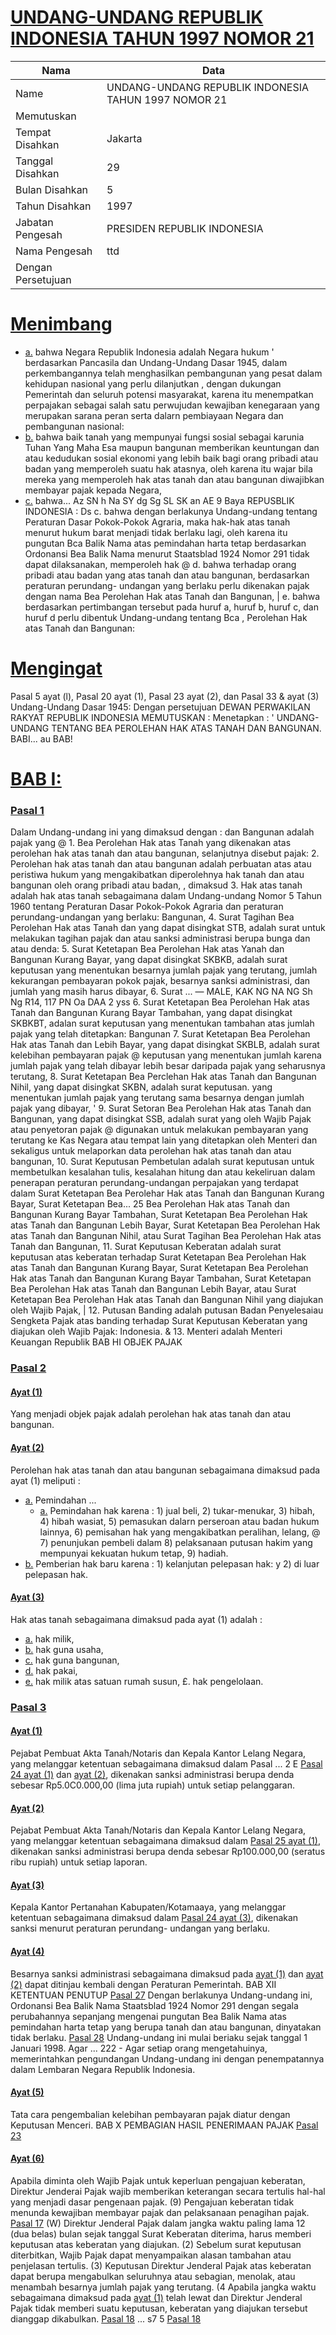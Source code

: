 # [UNDANG-UNDANG REPUBLIK INDONESIA TAHUN 1997 NOMOR 21](http://example.org/legal/document/uu/1997/21)

| Nama | Data |
| ------ | ----- |
|Name|UNDANG-UNDANG REPUBLIK INDONESIA TAHUN 1997 NOMOR 21|
|Memutuskan||
|Tempat Disahkan|Jakarta|
|Tanggal Disahkan|29|
|Bulan Disahkan|5|
|Tahun Disahkan|1997|
|Jabatan Pengesah|PRESIDEN REPUBLIK INDONESIA|
|Nama Pengesah|ttd|
|Dengan Persetujuan||
# [Menimbang](http://example.org/legal/document/uu/1997/21/menimbang)

* [a.](http://example.org/legal/document/uu/1997/21/menimbang/point/a) bahwa Negara Republik Indonesia adalah Negara hukum ' berdasarkan Pancasila dan Undang-Undang Dasar 1945, dalam perkembangannya telah menghasilkan pembangunan yang pesat dalam kehidupan nasional yang perlu dilanjutkan , dengan dukungan Pemerintah dan seluruh potensi masyarakat, karena itu menempatkan perpajakan sebagai salah satu perwujudan kewajiban kenegaraan yang merupakan sarana peran serta dalarn pembiayaan Negara dan pembangunan nasional:
* [b.](http://example.org/legal/document/uu/1997/21/menimbang/point/b) bahwa baik tanah yang mempunyai fungsi sosial sebagai karunia Tuhan Yang Maha Esa maupun bangunan memberikan keuntungan dan atau kedudukan sosial ekonomi yang lebih baik bagi orang pribadi atau badan yang memperoleh suatu hak atasnya, oleh karena itu wajar bila mereka yang memperoleh hak atas tanah dan atau bangunan diwajibkan membayar pajak kepada Negara,
* [c.](http://example.org/legal/document/uu/1997/21/menimbang/point/c) bahwa... Az SN h Na SY dg Sg SL SK an AE 9 Baya REPUSBLIK INDONESIA : Ds c. bahwa dengan berlakunya Undang-undang tentang Peraturan Dasar Pokok-Pokok Agraria, maka hak-hak atas tanah menurut hukum barat menjadi tidak berlaku lagi, oleh karena itu pungutan Bca Balik Nama atas pemindahan harta tetap berdasarkan Ordonansi Bea Balik Nama menurut Staatsblad 1924 Nomor 291 tidak dapat dilaksanakan, memperoleh hak @ d. bahwa terhadap orang pribadi atau badan yang atas tanah dan atau bangunan, berdasarkan peraturan perundang- undangan yang berlaku perlu dikenakan pajak dengan nama Bea Perolehan Hak atas Tanah dan Bangunan, | e. bahwa berdasarkan pertimbangan tersebut pada huruf a, huruf b, huruf c, dan huruf d perlu dibentuk Undang-undang tentang Bca , Perolehan Hak atas Tanah dan Bangunan:
# [Mengingat](http://example.org/legal/document/uu/1997/21/mengingat)
Pasal 5 ayat (l), Pasal 20 ayat (1), Pasal 23 ayat (2), dan Pasal 33 & ayat (3) Undang-Undang Dasar 1945: Dengan persetujuan DEWAN PERWAKILAN RAKYAT REPUBLIK INDONESIA MEMUTUSKAN : Menetapkan : ' UNDANG-UNDANG TENTANG BEA PEROLEHAN HAK ATAS TANAH DAN BANGUNAN. BABI... au BAB!

# [BAB I: ](http://example.org/legal/document/uu/1997/21/bab/0001)

### [Pasal 1](http://example.org/legal/document/uu/1997/21/pasal/0001)
Dalam Undang-undang ini yang dimaksud dengan : dan Bangunan adalah pajak yang @ 1. Bea Perolehan Hak atas Tanah yang dikenakan atas perolehan hak atas tanah dan atau bangunan, selanjutnya disebut pajak: 2. Perolehan hak atas tanah dan atau bangunan adalah perbuatan atas atau peristiwa hukum yang mengakibatkan diperolehnya hak tanah dan atau bangunan oleh orang pribadi atau badan, , dimaksud 3. Hak atas tanah adalah hak atas tanah sebagaimana dalam Undang-undang Nomor 5 Tahun 1960 tentang Peraturan Dasar Pokok-Pokok Agraria dan peraturan perundang-undangan yang berlaku: Bangunan, 4. Surat Tagihan Bea Perolehan Hak atas Tanah dan yang dapat disingkat STB, adalah surat untuk melakukan tagihan pajak dan atau sanksi administrasi berupa bunga dan atau denda: 5. Surat Ketetapan Bea Perolehan Hak atas Yanah dan Bangunan Kurang Bayar, yang dapat disingkat SKBKB, adalah surat keputusan yang menentukan besarnya jumlah pajak yang terutang, jumlah kekurangan pembayaran pokok pajak, besarnya sanksi administrasi, dan jumlah yang masih harus dibayar, 6. Surat ... — MALE, KAK NG NA NG Sh Ng R14, 117 PN Oa DAA 2 yss 6. Surat Ketetapan Bea Perolehan Hak atas Tanah dan Bangunan Kurang Bayar Tambahan, yang dapat disingkat SKBKBT, adalan surat keputusan yang menentukan tambahan atas jumlah pajak yang telah ditetapkan: Bangunan 7. Surat Ketetapan Bea Perolehan Hak atas Tanah dan Lebih Bayar, yang dapat disingkat SKBLB, adalah surat kelebihan pembayaran pajak @ keputusan yang menentukan jumlah karena jumlah pajak yang telah dibayar lebih besar daripada pajak yang seharusnya terutang, 8. Surat Ketetapan Bea Perclehan Hak atas Tanah dan Bangunan Nihil, yang dapat disingkat SKBN, adalah surat keputusan. yang menentukan jumlah pajak yang terutang sama besarnya dengan jumlah pajak yang dibayar, ' 9. Surat Setoran Bea Perolehan Hak atas Tanah dan Bangunan, yang dapat disingkat SSB, adalah surat yang oleh Wajib Pajak atau penyetoran pajak @ digunakan untuk melakukan pembayaran yang terutang ke Kas Negara atau tempat lain yang ditetapkan oleh Menteri dan sekaligus untuk melaporkan data perolehan hak atas tanah dan atau bangunan, 10. Surat Keputusan Pembetulan adalah surat keputusan untuk membetulkan kesalahan tulis, kesalahan hitung dan atau kekeliruan dalam penerapan peraturan perundang-undangan perpajakan yang terdapat dalam Surat Ketetapan Bea Perolehar Hak atas Tanah dan Bangunan Kurang Bayar, Surat Ketetapan Bea... 25 Bea Perolehan Hak atas Tanah dan Bangunan Kurang Bayar Tambahan, Surat Ketetapan Bea Perolehan Hak atas Tanah dan Bangunan Lebih Bayar, Surat Ketetapan Bea Perolehan Hak atas Tanah dan Bangunan Nihil, atau Surat Tagihan Bea Perolehan Hak atas Tanah dan Bangunan, 11. Surat Keputusan Keberatan adalah surat keputusan atas keberatan terhadap Surat Ketetapan Bea Perolehan Hak atas Tanah dan Bangunan Kurang Bayar, Surat Ketetapan Bea Perolehan Hak atas Tanah dan Bangunan Kurang Bayar Tambahan, Surat Ketetapan Bea Perolehan Hak atas Tanah dan Bangunan Lebih Bayar, atau Surat Ketetapan Bea Perolehan Hak atas Tanah dan Bangunan Nihil yang diajukan oleh Wajib Pajak, | 12. Putusan Banding adalah putusan Badan Penyelesaiau Sengketa Pajak atas banding terhadap Surat Keputusan Keberatan yang diajukan oleh Wajib Pajak: Indonesia. & 13. Menteri adalah Menteri Keuangan Republik BAB HI OBJEK PAJAK


### [Pasal 2](http://example.org/legal/document/uu/1997/21/pasal/0002)

#### [Ayat (1)](http://example.org/legal/document/uu/1997/21/pasal/0002/version/19970529/ayat/0001)
Yang menjadi objek pajak adalah perolehan hak atas tanah dan atau bangunan.

#### [Ayat (2)](http://example.org/legal/document/uu/1997/21/pasal/0002/version/19970529/ayat/0002)
Perolehan hak atas tanah dan atau bangunan sebagaimana dimaksud pada ayat (1) meliputi :
* [a.](http://example.org/legal/document/uu/1997/21/pasal/0002/version/19970529/ayat/0002/point/a) Pemindahan ...
    * [a.](http://example.org/legal/document/uu/1997/21/pasal/0002/version/19970529/ayat/0002/point/a/point/a) Pemindahan hak karena : 1) jual beli, 2) tukar-menukar, 3) hibah, 4) hibah wasiat, 5) pemasukan dalarn perseroan atau badan hukum lainnya, 6) pemisahan hak yang mengakibatkan peralihan, lelang, @ 7) penunjukan pembeli dalam 8) pelaksanaan putusan hakim yang mempunyai kekuatan hukum tetap, 9) hadiah.
* [b.](http://example.org/legal/document/uu/1997/21/pasal/0002/version/19970529/ayat/0002/point/b) Pemberian hak baru karena : 1) kelanjutan pelepasan hak: y 2) di luar pelepasan hak.

#### [Ayat (3)](http://example.org/legal/document/uu/1997/21/pasal/0002/version/19970529/ayat/0003)
Hak atas tanah sebagaimana dimaksud pada ayat (1) adalah :
* [a.](http://example.org/legal/document/uu/1997/21/pasal/0002/version/19970529/ayat/0003/point/a) hak milik,
* [b.](http://example.org/legal/document/uu/1997/21/pasal/0002/version/19970529/ayat/0003/point/b) hak guna usaha,
* [c.](http://example.org/legal/document/uu/1997/21/pasal/0002/version/19970529/ayat/0003/point/c) hak guna bangunan,
* [d.](http://example.org/legal/document/uu/1997/21/pasal/0002/version/19970529/ayat/0003/point/d) hak pakai,
* [e.](http://example.org/legal/document/uu/1997/21/pasal/0002/version/19970529/ayat/0003/point/e) hak milik atas satuan rumah susun, £. hak pengelolaan.


### [Pasal 3](http://example.org/legal/document/uu/1997/21/pasal/0003)

#### [Ayat (1)](http://example.org/legal/document/uu/1997/21/pasal/0003/version/19970529/ayat/0001)
Pejabat Pembuat Akta Tanah/Notaris dan Kepala Kantor Lelang Negara, yang melanggar ketentuan sebagaimana dimaksud dalam Pasal ... 2 E [Pasal 24 ayat (1)](http://example.org/legal/document/uu/1997/21/pasal/0003/version/19970529/ayat/0001) dan [ayat (2)](http://example.org/legal/document/uu/1997/21/pasal/0003/version/19970529/ayat/0002), dikenakan sanksi administrasi berupa denda sebesar Rp5.0C0.000,00 (lima juta rupiah) untuk setiap pelanggaran.

#### [Ayat (2)](http://example.org/legal/document/uu/1997/21/pasal/0003/version/19970529/ayat/0002)
Pejabat Pembuat Akta Tanah/Notaris dan Kepala Kantor Lelang Negara, yang melanggar ketentuan sebagaimana dimaksud dalam [Pasal 25 ayat (1)](http://example.org/legal/document/uu/1997/21/pasal/0003/version/19970529/ayat/0001), dikenakan sanksi administrasi berupa denda sebesar Rp100.000,00 (seratus ribu rupiah) untuk setiap laporan.

#### [Ayat (3)](http://example.org/legal/document/uu/1997/21/pasal/0003/version/19970529/ayat/0003)
Kepala Kantor Pertanahan Kabupaten/Kotamaaya, yang melanggar ketentuan sebagaimana dimaksud dalam [Pasal 24 ayat (3)](http://example.org/legal/document/uu/1997/21/pasal/0003/version/19970529/ayat/0003), dikenakan sanksi menurut peraturan perundang- undangan yang berlaku.

#### [Ayat (4)](http://example.org/legal/document/uu/1997/21/pasal/0003/version/19970529/ayat/0004)
Besarnya sanksi administrasi sebagaimana dimaksud pada [ayat (1)](http://example.org/legal/document/uu/1997/21/pasal/0003/version/19970529/ayat/0001) dan [ayat (2)](http://example.org/legal/document/uu/1997/21/pasal/0003/version/19970529/ayat/0002) dapat ditinjau kembali dengan Peraturan Pemerintah. BAB XII KETENTUAN PENUTUP [Pasal 27](http://example.org/legal/document/uu/1997/21/pasal/0027) Dengan berlakunya Undang-undang ini, Ordonansi Bea Balik Nama Staatsblad 1924 Nomor 291 dengan segala perubahannya sepanjang mengenai pungutan Bea Balik Nama atas pemindahan harta tetap yang berupa tanah dan atau bangunan, dinyatakan tidak berlaku. [Pasal 28](http://example.org/legal/document/uu/1997/21/pasal/0028) Undang-undang ini mulai beriaku sejak tanggal 1 Januari 1998. Agar ... 222 - Agar setiap orang mengetahuinya, memerintahkan pengundangan Undang-undang ini dengan penempatannya dalam Lembaran Negara Republik Indonesia.

#### [Ayat (5)](http://example.org/legal/document/uu/1997/21/pasal/0003/version/19970529/ayat/0005)
Tata cara pengembalian kelebihan pembayaran pajak diatur dengan Keputusan Menceri. BAB X PEMBAGIAN HASIL PENERIMAAN PAJAK [Pasal 23](http://example.org/legal/document/uu/1997/21/pasal/0023)

#### [Ayat (6)](http://example.org/legal/document/uu/1997/21/pasal/0003/version/19970529/ayat/0006)
Apabila diminta oleh Wajib Pajak untuk keperluan pengajuan keberatan, Direktur Jenderai Pajak wajib memberikan keterangan secara tertulis hal-hal yang menjadi dasar pengenaan pajak. (9) Pengajuan keberatan tidak menunda kewajiban membayar pajak dan pelaksanaan penagihan pajak. [Pasal 17](http://example.org/legal/document/uu/1997/21/pasal/0017) (W) Direktur Jenderal Pajak dalam jangka waktu paling lama 12 (dua belas) bulan sejak tanggal Surat Keberatan diterima, harus memberi keputusan atas keberatan yang diajukan. (2) Sebelum surat keputusan diterbitkan, Wajib Pajak dapat menyampaikan alasan tambahan atau penjelasan tertulis. (3) Keputusan Direktur Jenderal Pajak atas keberatan dapat berupa mengabulkan seluruhnya atau sebagian, menolak, atau menambah besarnya jumlah pajak yang terutang. (4 Apabila jangka waktu sebagaimana dimaksud pada [ayat (1)](http://example.org/legal/document/uu/1997/21/pasal/0003/version/19970529/ayat/0001) telah lewat dan Direktur Jenderal Pajak tidak memberi suatu keputusan, keberatan yang diajukan tersebut dianggap dikabulkan. [Pasal 18](http://example.org/legal/document/uu/1997/21/pasal/0018) ... s7 5 [Pasal 18](http://example.org/legal/document/uu/1997/21/pasal/0018)
 
